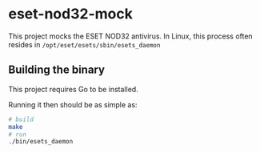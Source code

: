 # eset-nod32-mock

This project mocks the ESET NOD32 antivirus. In Linux, this process often resides in `/opt/eset/esets/sbin/esets_daemon`

## Building the binary

This project requires Go to be installed.

Running it then should be as simple as:

```bash
# build
make
# run
./bin/esets_daemon
```
